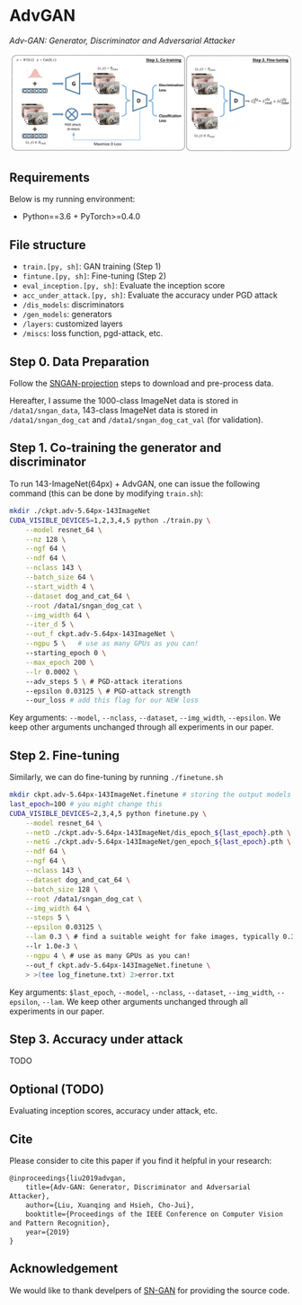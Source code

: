 # AdvGAN
*Adv-GAN: Generator, Discriminator and Adversarial Attacker*

![2-step](./.img/2-step.png "Adv-GAN")


## Requirements
Below is my running environment:

+ Python==3.6 + PyTorch>=0.4.0

## File structure

+ `train.[py, sh]`: GAN training (Step 1)
+ `fintune.[py, sh]`: Fine-tuning (Step 2)
+ `eval_inception.[py, sh]`: Evaluate the inception score
+ `acc_under_attack.[py, sh]`: Evaluate the accuracy under PGD attack
+ `/dis_models`: discriminators
+ `/gen_models`: generators
+ `/layers`: customized layers
+ `/miscs`: loss function, pgd-attack, etc.

## Step 0. Data Preparation
Follow the [SNGAN-projection](https://github.com/pfnet-research/sngan_projection#preprocess-dataset) steps to download and pre-process data.

Hereafter, I assume the 1000-class ImageNet data is stored in `/data1/sngan_data`, 143-class ImageNet data is stored in `/data1/sngan_dog_cat` and `/data1/sngan_dog_cat_val` (for validation).

## Step 1. Co-training the generator and discriminator
To run 143-ImageNet(64px) + AdvGAN, one can issue the following command (this can be done by modifying `train.sh`):
```bash
mkdir ./ckpt.adv-5.64px-143ImageNet
CUDA_VISIBLE_DEVICES=1,2,3,4,5 python ./train.py \
    --model resnet_64 \
    --nz 128 \
    --ngf 64 \
    --ndf 64 \
    --nclass 143 \
    --batch_size 64 \
    --start_width 4 \
    --dataset dog_and_cat_64 \
    --root /data1/sngan_dog_cat \
    --img_width 64 \
    --iter_d 5 \
    --out_f ckpt.adv-5.64px-143ImageNet \
    --ngpu 5 \   # use as many GPUs as you can!
    --starting_epoch 0 \
    --max_epoch 200 \
    --lr 0.0002 \ 
    --adv_steps 5 \ # PGD-attack iterations
    --epsilon 0.03125 \ # PGD-attack strength
    --our_loss # add this flag for our NEW loss
```
Key arguments: `--model`, `--nclass`, `--dataset`, `--img_width`, `--epsilon`. We keep other arguments unchanged through all experiments in our paper.

## Step 2. Fine-tuning
Similarly, we can do fine-tuning by running `./finetune.sh`
```bash
mkdir ckpt.adv-5.64px-143ImageNet.finetune # storing the output models
last_epoch=100 # you might change this
CUDA_VISIBLE_DEVICES=2,3,4,5 python finetune.py \
    --model resnet_64 \
    --netD ./ckpt.adv-5.64px-143ImageNet/dis_epoch_${last_epoch}.pth \
    --netG ./ckpt.adv-5.64px-143ImageNet/gen_epoch_${last_epoch}.pth \
    --ndf 64 \
    --ngf 64 \
    --nclass 143 \
    --dataset dog_and_cat_64 \
    --batch_size 128 \
    --root /data1/sngan_dog_cat \
    --img_width 64 \
    --steps 5 \
    --epsilon 0.03125 \
    --lam 0.3 \ # find a suitable weight for fake images, typically 0.3~0.8
    --lr 1.0e-3 \
    --ngpu 4 \ # use as many GPUs as you can!
    --out_f ckpt.adv-5.64px-143ImageNet.finetune \
    > >(tee log_finetune.txt) 2>error.txt
```
Key arguments: `$last_epoch`, `--model`, `--nclass`, `--dataset`, `--img_width`, `--epsilon`, `--lam`. We keep other arguments unchanged through all experiments in our paper.


## Step 3. Accuracy under attack
TODO

## Optional (TODO)
Evaluating inception scores, accuracy under attack, etc.

## Cite
Please consider to cite this paper if you find it helpful in your research:

    @inproceedings{liu2019advgan,
        title={Adv-GAN: Generator, Discriminator and Adversarial Attacker},
        author={Liu, Xuanqing and Hsieh, Cho-Jui},
        booktitle={Proceedings of the IEEE Conference on Computer Vision and Pattern Recognition},
        year={2019}
    }

## Acknowledgement
We would like to thank develpers of [SN-GAN](https://github.com/pfnet-research/sngan_projection) for providing the source code.
